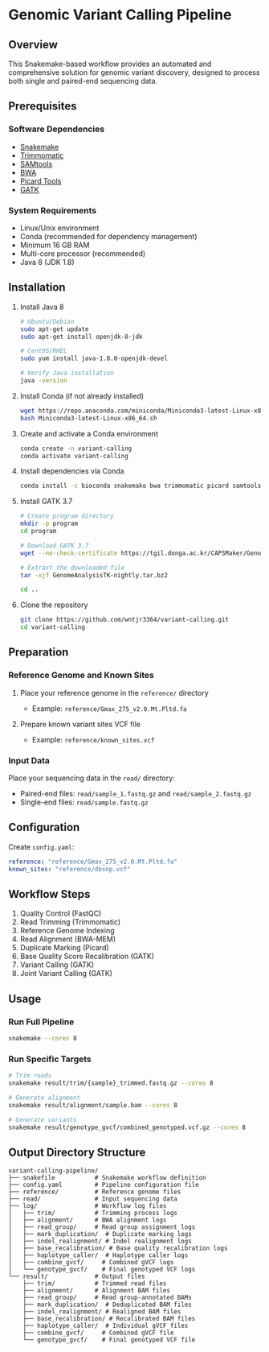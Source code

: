 # Genomic Variant Calling Pipeline

## Overview
This Snakemake-based workflow provides an automated and comprehensive solution for genomic variant discovery, designed to process both single and paired-end sequencing data.


## Prerequisites

### Software Dependencies

- [Snakemake](https://snakemake.readthedocs.io/)
- [Trimmomatic](http://www.usadellab.org/cms/?page=trimmomatic)
- [SAMtools](http://www.htslib.org/)
- [BWA](http://bio-bwa.sourceforge.net/)
- [Picard Tools](https://broadinstitute.github.io/picard/)
- [GATK](https://gatk.broadinstitute.org/)

### System Requirements

- Linux/Unix environment
- Conda (recommended for dependency management)
- Minimum 16 GB RAM
- Multi-core processor (recommended)
- Java 8 (JDK 1.8)

## Installation

1. Install Java 8
   ```bash
   # Ubuntu/Debian
   sudo apt-get update
   sudo apt-get install openjdk-8-jdk

   # CentOS/RHEL
   sudo yum install java-1.8.0-openjdk-devel

   # Verify Java installation
   java -version
   ```

2. Install Conda (if not already installed)
   ```bash
   wget https://repo.anaconda.com/miniconda/Miniconda3-latest-Linux-x86_64.sh
   bash Miniconda3-latest-Linux-x86_64.sh
   ```

3. Create and activate a Conda environment
   ```bash
   conda create -n variant-calling
   conda activate variant-calling
   ```

4. Install dependencies via Conda
   ```bash
   conda install -c bioconda snakemake bwa trimmomatic picard samtools
   ```

5. Install GATK 3.7
   ```bash
   # Create program directory
   mkdir -p program
   cd program
   
   # Download GATK 3.7
   wget --no-check-certificate https://tgil.donga.ac.kr/CAPSMaker/GenomeAnalysisTK-nightly.tar.bz2
   
   # Extract the downloaded file
   tar -xjf GenomeAnalysisTK-nightly.tar.bz2
   
   cd ..
   ```

6. Clone the repository
   ```bash
   git clone https://github.com/wntjr3364/variant-calling.git
   cd variant-calling
   ```

## Preparation

### Reference Genome and Known Sites

1. Place your reference genome in the `reference/` directory
   - Example: `reference/Gmax_275_v2.0.Mt.Pltd.fa`

2. Prepare known variant sites VCF file
   - Example: `reference/known_sites.vcf`

### Input Data

Place your sequencing data in the `read/` directory:
- Paired-end files: `read/sample_1.fastq.gz` and `read/sample_2.fastq.gz`
- Single-end files: `read/sample.fastq.gz`

## Configuration

Create `config.yaml`:

```yaml
reference: "reference/Gmax_275_v2.0.Mt.Pltd.fa"
known_sites: "reference/dbsnp.vcf"
```


## Workflow Steps

1. Quality Control (FastQC)
2. Read Trimming (Trimmomatic)
3. Reference Genome Indexing
4. Read Alignment (BWA-MEM)
5. Duplicate Marking (Picard)
6. Base Quality Score Recalibration (GATK)
7. Variant Calling (GATK)
8. Joint Variant Calling (GATK)

## Usage

### Run Full Pipeline

```bash
snakemake --cores 8
```

### Run Specific Targets

```bash
# Trim reads
snakemake result/trim/{sample}_trimmed.fastq.gz --cores 8

# Generate alignment
snakemake result/alignment/sample.bam --cores 8

# Generate variants
snakemake result/genotype_gvcf/combined_genotyped.vcf.gz --cores 8
```

## Output Directory Structure

```
variant-calling-pipeline/
├── snakefile           # Snakemake workflow definition
├── config.yaml         # Pipeline configuration file
├── reference/          # Reference genome files
├── read/               # Input sequencing data
├── log/                # Workflow log files
│   ├── trim/           # Trimming process logs
│   ├── alignment/      # BWA alignment logs
│   ├── read_group/     # Read group assignment logs
│   ├── mark_duplication/  # Duplicate marking logs
│   ├── indel_realignment/ # Indel realignment logs
│   ├── base_recalibration/ # Base quality recalibration logs
│   ├── haplotype_caller/  # Haplotype caller logs
│   ├── combine_gvcf/     # Combined gVCF logs
│   └── genotype_gvcf/    # Final genotyped VCF logs
└── result/             # Output files
    ├── trim/           # Trimmed read files
    ├── alignment/      # Alignment BAM files
    ├── read_group/     # Read group-annotated BAMs
    ├── mark_duplication/  # Deduplicated BAM files
    ├── indel_realignment/ # Realigned BAM files
    ├── base_recalibration/ # Recalibrated BAM files
    ├── haplotype_caller/  # Individual gVCF files
    ├── combine_gvcf/     # Combined gVCF file
    └── genotype_gvcf/    # Final genotyped VCF file
```
